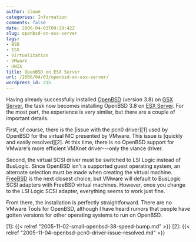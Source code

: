 ```yaml
---
author: slowe
categories: Information
comments: false
date: 2006-04-03T09:29:42Z
slug: openbsd-on-esx-server
tags:
- BSD
- ESX
- Virtualization
- VMware
- UNIX
title: OpenBSD on ESX Server
url: /2006/04/03/openbsd-on-esx-server/
wordpress_id: 215
---
```


Having already successfully installed [OpenBSD](http://www.openbsd.org/) (version 3.8) on [GSX Server](http://www.vmware.com/products/gsx/), the task now becomes installing OpenBSD 3.8 on [ESX Server](http://www.vmware.com/products/esx/). For the most part, the experience is very similar, but there are a couple of important details.

First, of course, there is the [issue with the pcn0 driver][1] used by OpenBSD for the virtual NIC presented by VMware. This issue is [quickly and easily resolved][2]. At this time, there is no OpenBSD support for VMware's more efficient VMXnet driver---only the vlance driver.

Second, the virtual SCSI driver must be switched to LSI Logic instead of BusLogic. Since OpenBSD isn't a supported guest operating system, an alternate selection must be made when creating the virtual machine. [FreeBSD](http://www.freebsd.org/) is the next closest choice, but VMware will default to BusLogic SCSI adapters with FreeBSD virtual machines. However, once you change to the LSI Logic SCSI adapter, everything seems to work just fine.

From there, the installation is perfectly straightforward. There are no VMware Tools for OpenBSD, although I have heard rumors that people have gotten versions for other operating systems to run on OpenBSD.

[1]: {{< relref "2005-11-02-small-openbsd-38-speed-bump.md" >}}
[2]: {{< relref "2005-11-04-openbsd-pcn0-driver-issue-resolved.md" >}}
